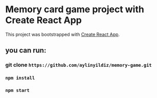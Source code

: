 # Memory card game project with Create React App

This project was bootstrapped with [Create React App](https://github.com/facebook/create-react-app).

## you can run:

### git clone `https://github.com/aylinyildiz/memory-game.git`

### `npm install`

### `npm start`


